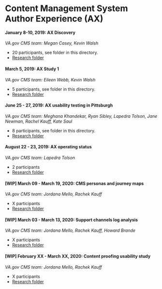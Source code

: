 # Content Management System Author Experience (AX)

#### January 8-10, 2019: AX Discovery

_VA.gov CMS team: Megan Casey, Kevin Walsh_
* 20 participants, see folder in this directory.
* [Research folder](ax%20research%20-%20discovery%20-%20January%202019)

#### March 5, 2019: AX Study 1

_VA.gov CMS team: Eileen Webb, Kevin Walsh_

* 5 participants, see folder in this directory.
* [Research folder](ax%20research%20-%20axstudy1%20-%20March%202019)

#### June 25 - 27, 2019: AX usability testing in Pittsburgh

_VA.gov CMS team: Meghana Khandekar, Ryan Sibley, Lapedra Tolson, Jane Newman, Rachel Kauff, Kate Saul_

* 8 participants, see folder in this directory.
* [Research folder](ax%20research%20-%20usability%20testing%20in%20PGH%20-%20June%202019)

#### August 22 - 23, 2019: AX operating status 

_VA.gov CMS team: Lapedra Tolson_

* 2 participants
* [Research folder](ax%20research%20-%20operating%20status%20discovery%20-%20August%202019)

#### [WIP] March 09 - March 19, 2020: CMS personas and journey maps 

_VA.gov CMS team: Jordana Mello, Rachek Kauff_

* X participants
* [Research folder](https://github.com/department-of-veterans-affairs/va.gov-team/tree/master/platform/cms/authoring-experience/research/cms-personas-journeys)

#### [WIP] March 03 - March 13, 2020: Support channels log analysis 

_VA.gov CMS team: Jordana Mello, Rachek Kauff, Howard Brande_

* X participants
* [Research folder](https://github.com/department-of-veterans-affairs/va.gov-team/tree/master/platform/cms/authoring-experience/research/support-channels-log-analysis)

#### [WIP] February XX - March XX, 2020: Content proofing usability study 

_VA.gov CMS team: Jordana Mello, Rachek Kauff_

* X participants
* [Research folder](https://github.com/department-of-veterans-affairs/va.gov-team/tree/master/platform/cms/authoring-experience/research/content-proofing-usability-study)
